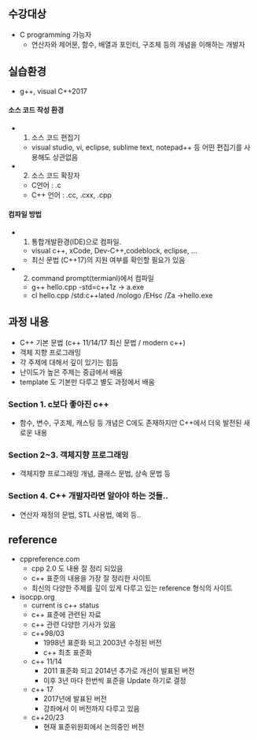 ## 수강대상
- C programming 가능자
  - 연산자와 제어문, 함수, 배열과 포인터, 구조체 등의 개념을 이해하는 개발자
## 실습환경
- g++, visual C++2017
#### 소스 코드 작성 환경
- 1. 소스 코드 편집기
  - visual studio, vi, eclipse, sublime text, notepad++ 등 어떤 편집기를 사용해도 상관없음
- 2. 소스 코드 확장자
  - C언어 : .c
  - C++ 언어 : .cc, .cxx, .cpp
#### 컴파일 방법
- 1. 통합개발환경(IDE)으로 컴파일.
  - visual c++, xCode, Dev-C++,codeblock, eclipse, ...
  - 최신 문법 (C++17)의 지원 여부를 확인할 필요가 있음
- 2. command prompt(termianl)에서 컴파일
  - g++ hello.cpp -std=c++1z -> a.exe 
  - cl hello.cpp /std:c++lated /nologo /EHsc /Za ->hello.exe
## 과정 내용
 - C++ 기본 문법 (c++ 11/14/17 최신 문법 / modern c++)
 - 객체 지향 프로그래밍
 - 각 주제에 대해서 깊이 있기는 힘듬
 - 난이도가 높은 주제는 중급에서 배움
 - template 도 기본만 다루고 별도 과정에서 배움 
 
### Section 1. c보다 좋아진 c++
- 함수, 변수, 구조체, 캐스팅 등 개념은 C에도 존재하지만 C++에서 더욱 발전된 새로운 내용
### Section 2~3. 객체지향 프로그래밍 
- 객체지향 프로그래밍 개념, 클래스 문법, 상속 문법 등
### Section 4. C++ 개발자라면 알아야 하는 것들..
- 연산자 재정의 문법, STL 사용법, 예외 등.. 
## reference 
- cppreference.com
  - cpp 2.0 도 내용 잘 정리 되있음
  - c++ 표준의 내용을 가장 잘 정리한 사이트
  - 최신의 다양한 주제를 깊이 있게 다루고 있는 reference 형식의 사이트
- isocpp.org
  - current is c++ status
  - c++ 표준에 관련된 자료
  - c++ 관련 다양한 기사가 있음
  - c++98/03
    - 1998년 표준화 되고 2003년 수정된 버전
    - c++ 최초 표준화
  - c++ 11/14
    - 2011 표준화 되고 2014년 추가로 개선이 발표된 버전
    - 이후 3년 마다 한번씩 표준을 Update 하기로 결정
  - c++ 17
    - 2017년에 발표된 버전
    - 강좌에서 이 버전까지 다루고 있음
  - c++20/23
    - 현재 표준위원회에서 논의중인 버전 
